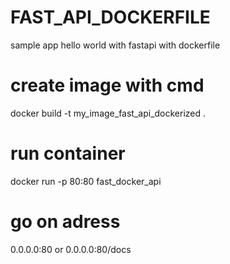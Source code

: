 # FAST_API_DOCKERFILE
sample app hello world with fastapi with dockerfile
# create image with cmd
docker build -t my_image_fast_api_dockerized .
# run container
docker run -p 80:80  fast_docker_api
# go on adress
0.0.0.0:80
or 
0.0.0.0:80/docs